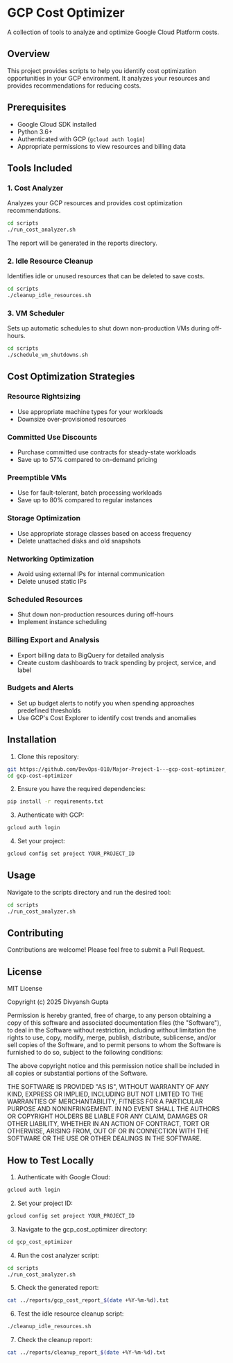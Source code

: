 # GCP Cost Optimizer

A collection of tools to analyze and optimize Google Cloud Platform costs.

## Overview

This project provides scripts to help you identify cost optimization opportunities in your GCP environment. It analyzes your resources and provides recommendations for reducing costs.

## Prerequisites

- Google Cloud SDK installed
- Python 3.6+
- Authenticated with GCP (`gcloud auth login`)
- Appropriate permissions to view resources and billing data

## Tools Included

### 1. Cost Analyzer

Analyzes your GCP resources and provides cost optimization recommendations.

```bash
cd scripts
./run_cost_analyzer.sh
```

The report will be generated in the reports directory.

### 2. Idle Resource Cleanup
Identifies idle or unused resources that can be deleted to save costs.
```bash
cd scripts
./cleanup_idle_resources.sh
```
### 3. VM Scheduler
Sets up automatic schedules to shut down non-production VMs during off-hours.
```bash
cd scripts
./schedule_vm_shutdowns.sh
```

## Cost Optimization Strategies

### Resource Rightsizing
- Use appropriate machine types for your workloads
- Downsize over-provisioned resources

### Committed Use Discounts
- Purchase committed use contracts for steady-state workloads
- Save up to 57% compared to on-demand pricing

### Preemptible VMs
- Use for fault-tolerant, batch processing workloads
- Save up to 80% compared to regular instances

### Storage Optimization
- Use appropriate storage classes based on access frequency
- Delete unattached disks and old snapshots

### Networking Optimization
- Avoid using external IPs for internal communication
- Delete unused static IPs

### Scheduled Resources
- Shut down non-production resources during off-hours
- Implement instance scheduling

### Billing Export and Analysis
- Export billing data to BigQuery for detailed analysis
- Create custom dashboards to track spending by project, service, and label

### Budgets and Alerts
- Set up budget alerts to notify you when spending approaches predefined thresholds
- Use GCP's Cost Explorer to identify cost trends and anomalies

## Installation

1. Clone this repository:
```bash
git https://github.com/DevOps-010/Major-Project-1---gcp-cost-optimizer_Divyansh-Gupta.git
cd gcp-cost-optimizer
```

2. Ensure you have the required dependencies:
```bash
pip install -r requirements.txt
```

3. Authenticate with GCP:
```bash
gcloud auth login
```

4. Set your project:
```bash
gcloud config set project YOUR_PROJECT_ID
```

## Usage
Navigate to the scripts directory and run the desired tool:
```bash
cd scripts
./run_cost_analyzer.sh
```

## Contributing
Contributions are welcome! Please feel free to submit a Pull Request.

## License
MIT License

Copyright (c) 2025 Divyansh Gupta

Permission is hereby granted, free of charge, to any person obtaining a copy of this software and associated documentation files (the "Software"), to deal in the Software without restriction, including without limitation the rights to use, copy, modify, merge, publish, distribute, sublicense, and/or sell copies of the Software, and to permit persons to whom the Software is furnished to do so, subject to the following conditions:

The above copyright notice and this permission notice shall be included in all copies or substantial portions of the Software.

THE SOFTWARE IS PROVIDED "AS IS", WITHOUT WARRANTY OF ANY KIND, EXPRESS OR IMPLIED, INCLUDING BUT NOT LIMITED TO THE WARRANTIES OF MERCHANTABILITY, FITNESS FOR A PARTICULAR PURPOSE AND NONINFRINGEMENT. IN NO EVENT SHALL THE AUTHORS OR COPYRIGHT HOLDERS BE LIABLE FOR ANY CLAIM, DAMAGES OR OTHER LIABILITY, WHETHER IN AN ACTION OF CONTRACT, TORT OR OTHERWISE, ARISING FROM, OUT OF OR IN CONNECTION WITH THE SOFTWARE OR THE USE OR OTHER DEALINGS IN THE SOFTWARE.

## How to Test Locally

1. Authenticate with Google Cloud:
```bash
gcloud auth login
```

2. Set your project ID:
```bash
gcloud config set project YOUR_PROJECT_ID
```

3. Navigate to the gcp_cost_optimizer directory:
```bash
cd gcp_cost_optimizer
```

4. Run the cost analyzer script:
```bash
cd scripts
./run_cost_analyzer.sh
```

5. Check the generated report:
```bash
cat ../reports/gcp_cost_report_$(date +%Y-%m-%d).txt
```

6. Test the idle resource cleanup script:
```bash
./cleanup_idle_resources.sh
```

7. Check the cleanup report:
```bash
cat ../reports/cleanup_report_$(date +%Y-%m-%d).txt
```